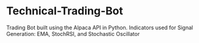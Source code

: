 # Technical-Trading-Bot
Trading Bot built using the Alpaca API in Python. Indicators used for Signal Generation: EMA, StochRSI, and Stochastic Oscillator
